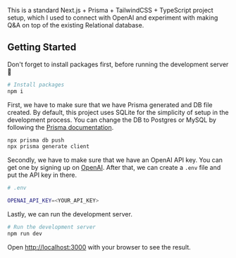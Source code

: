 This is a standard Next.js + Prisma + TailwindCSS + TypeScript project setup, which I used to connect with OpenAI and experiment with making Q&A on top of the existing Relational database.

## Getting Started

Don't forget to install packages first, before running the development server 🙌

```bash
# Install packages
npm i
```

First, we have to make sure that we have Prisma generated and DB file created. By default, this project uses SQLite for the simplicity of setup in the development process. You can change the DB to Postgres or MySQL by following the [Prisma documentation](https://www.prisma.io/docs/concepts/database-connectors).

```bash
npx prisma db push
npx prisma generate client
```

Secondly, we have to make sure that we have an OpenAI API key. You can get one by signing up on [OpenAI](https://openai.com/). After that, we can create a `.env` file and put the API key in there.

```bash
# .env

OPENAI_API_KEY=<YOUR_API_KEY>
```

Lastly, we can run the development server.

```bash
# Run the development server
npm run dev
```

Open [http://localhost:3000](http://localhost:3000) with your browser to see the result.
